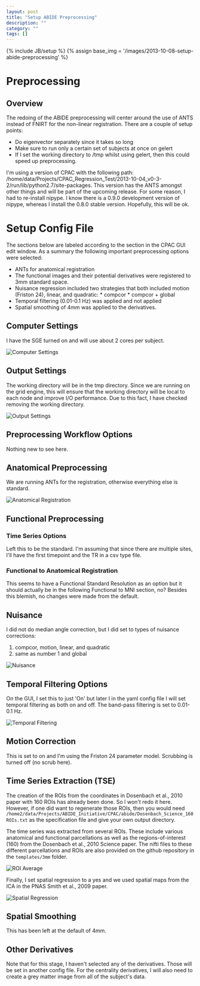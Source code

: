 ```yaml
---
layout: post
title: "Setup ABIDE Preprocessing"
description: ""
category: ""
tags: []
---
```

{% include JB/setup %}
{% assign base_img = '/images/2013-10-08-setup-abide-preprocessing' %}

#  Preprocessing

## Overview

The redoing of the ABIDE preprocessing will center around the use of ANTS instead of FNIRT for the non-linear registration. There are a couple of setup points:

* Do eigenvector separately since it takes so long
* Make sure to run only a certain set of subjects at once on gelert
* If I set the working directory to /tmp whilst using gelert, then this could speed up preprocessing.

I'm using a version of CPAC with the following path: /home/data/Projects/CPAC_Regression_Test/2013-10-04_v0-3-2/run/lib/python2.7/site-packages. This version has the ANTS amongst other things and will be part of the upcoming release. For some reason, I had to re-install nipype. I know there is a 0.9.0 development version of nipype, whereas I install the 0.8.0 stable version. Hopefully, this will be ok.

# Setup Config File

The sections below are labeled according to the section in the CPAC GUI edit window. As a summary the following important preprocessing options were selected:

* ANTs for anatomical registration
* The functional images and their potential derivatives were registered to 3mm standard space.
* Nuisance regression included two strategies that both included motion (Friston 24), linear, and quadratic:
		* compcor
		* compcor + global
* Temporal filtering (0.01-0.1 Hz) was applied and not applied
* Spatial smoothing of 4mm was applied to the derivatives.

## Computer Settings

I have the SGE turned on and will use about 2 cores per subject.

![Computer Settings]({{base_img}}/computer_settings.png)

## Output Settings

The working directory will be in the tmp directory. Since we are running on the grid engine, this will ensure that the working directory will be local to each node and improve I/O performance. Due to this fact, I have checked removing the working directory.

![Output Settings]({{base_img}}/output_settings.png)

## Preprocessing Workflow Options

Nothing new to see here.

## Anatomical Preprocessing

We are running ANTs for the registration, otherwise everything else is standard.

![Anatomical Registration]({{base_img}}/anatomical_registration.png)


## Functional Preprocessing

### Time Series Options

Left this to be the standard. I'm assuming that since there are multiple sites, I'll have the first timepoint and the TR in a csv type file.

### Functional to Anatomical Registration

This seems to have a Functional Standard Resolution as an option but it should actually be in the following Functional to MNI section, no? Besides this blemish, no changes were made from the default.


## Nuisance

I did not do median angle correction, but I did set to types of nuisance corrections:

1. compcor, motion, linear, and quadratic
2. same as number 1 and global

![Nuisance]({{base_img}}/nuisance.png)


## Temporal Filtering Options

On the GUI, I set this to just 'On' but later I in the yaml config file I will set temporal filtering as both on and off. The band-pass filtering is set to 0.01-0.1 Hz.

![Temporal Filtering]({{base_img}}/temporal_filtering.png)


## Motion Correction

This is set to on and I'm using the Friston 24 parameter model. Scrubbing is turned off (no scrub here).


## Time Series Extraction (TSE)

The creation of the ROIs from the coordinates in Dosenbach et al., 2010 paper with 160 ROIs has already been done. So I won't redo it here. However, if one did want to regenerate those ROIs, then you would need `/home2/data/Projects/ABIDE_Initiative/CPAC/abide/Dosenbach_Science_160ROIs.txt` as the specification file and give your own output directory.

The time series was extracted from several ROIs. These include various anatomical and functional parcellations as well as the regions-of-interest (160) from the Dosenbach et al., 2010 Science paper. The nifti files to these different parcellations and ROIs are also provided on the github repository in the `templates/3mm` folder.

![ROI Average]({{base_img}}/roi_average.png)

Finally, I set spatial regression to a yes and we used spatial maps from the ICA in the PNAS Smith et al., 2009 paper.

![Spatial Regression]({{base_img}}/spatial_regression.png)

## Spatial Smoothing

This has been left at the default of 4mm.

## Other Derivatives

Note that for this stage, I haven't selected any of the derivatives. Those will be set in another config file. For the centrality derivatives, I will also need to create a grey matter image from all of the subject's data.